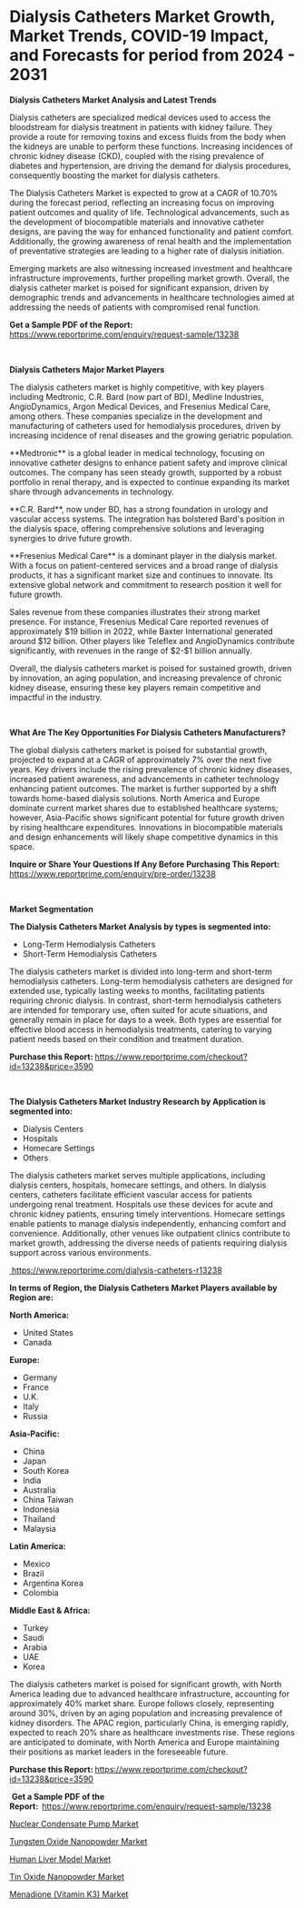 <p><h1>Dialysis Catheters Market Growth, Market Trends, COVID-19 Impact, and Forecasts for period from 2024 - 2031</h1></p><p><strong>Dialysis Catheters Market Analysis and Latest Trends</strong></p>
<p><p>Dialysis catheters are specialized medical devices used to access the bloodstream for dialysis treatment in patients with kidney failure. They provide a route for removing toxins and excess fluids from the body when the kidneys are unable to perform these functions. Increasing incidences of chronic kidney disease (CKD), coupled with the rising prevalence of diabetes and hypertension, are driving the demand for dialysis procedures, consequently boosting the market for dialysis catheters.</p><p>The Dialysis Catheters Market is expected to grow at a CAGR of 10.70% during the forecast period, reflecting an increasing focus on improving patient outcomes and quality of life. Technological advancements, such as the development of biocompatible materials and innovative catheter designs, are paving the way for enhanced functionality and patient comfort. Additionally, the growing awareness of renal health and the implementation of preventative strategies are leading to a higher rate of dialysis initiation.</p><p>Emerging markets are also witnessing increased investment and healthcare infrastructure improvements, further propelling market growth. Overall, the dialysis catheter market is poised for significant expansion, driven by demographic trends and advancements in healthcare technologies aimed at addressing the needs of patients with compromised renal function.</p></p>
<p><strong>Get a Sample PDF of the Report:&nbsp;</strong> <a href="https://www.reportprime.com/enquiry/request-sample/13238">https://www.reportprime.com/enquiry/request-sample/13238</a></p>
<p>&nbsp;</p>
<p><strong>Dialysis Catheters Major Market Players</strong></p>
<p><p>The dialysis catheters market is highly competitive, with key players including Medtronic, C.R. Bard (now part of BD), Medline Industries, AngioDynamics, Argon Medical Devices, and Fresenius Medical Care, among others. These companies specialize in the development and manufacturing of catheters used for hemodialysis procedures, driven by increasing incidence of renal diseases and the growing geriatric population.</p><p>**Medtronic** is a global leader in medical technology, focusing on innovative catheter designs to enhance patient safety and improve clinical outcomes. The company has seen steady growth, supported by a robust portfolio in renal therapy, and is expected to continue expanding its market share through advancements in technology.</p><p>**C.R. Bard**, now under BD, has a strong foundation in urology and vascular access systems. The integration has bolstered Bard's position in the dialysis space, offering comprehensive solutions and leveraging synergies to drive future growth.</p><p>**Fresenius Medical Care** is a dominant player in the dialysis market. With a focus on patient-centered services and a broad range of dialysis products, it has a significant market size and continues to innovate. Its extensive global network and commitment to research position it well for future growth.</p><p>Sales revenue from these companies illustrates their strong market presence. For instance, Fresenius Medical Care reported revenues of approximately $19 billion in 2022, while Baxter International generated around $12 billion. Other players like Teleflex and AngioDynamics contribute significantly, with revenues in the range of $2-$1 billion annually.</p><p>Overall, the dialysis catheters market is poised for sustained growth, driven by innovation, an aging population, and increasing prevalence of chronic kidney disease, ensuring these key players remain competitive and impactful in the industry.</p></p>
<p>&nbsp;</p>
<p><strong>What Are The Key Opportunities For Dialysis Catheters Manufacturers?</strong></p>
<p><p>The global dialysis catheters market is poised for substantial growth, projected to expand at a CAGR of approximately 7% over the next five years. Key drivers include the rising prevalence of chronic kidney diseases, increased patient awareness, and advancements in catheter technology enhancing patient outcomes. The market is further supported by a shift towards home-based dialysis solutions. North America and Europe dominate current market shares due to established healthcare systems; however, Asia-Pacific shows significant potential for future growth driven by rising healthcare expenditures. Innovations in biocompatible materials and design enhancements will likely shape competitive dynamics in this space.</p></p>
<p><strong>Inquire or Share Your Questions If Any Before Purchasing This Report:</strong> <a href="https://www.reportprime.com/enquiry/pre-order/13238">https://www.reportprime.com/enquiry/pre-order/13238</a></p>
<p>&nbsp;</p>
<p><strong>Market Segmentation</strong></p>
<p><strong>The Dialysis Catheters Market Analysis by types is segmented into:</strong></p>
<p><ul><li>Long-Term Hemodialysis Catheters</li><li>Short-Term Hemodialysis Catheters</li></ul></p>
<p><p>The dialysis catheters market is divided into long-term and short-term hemodialysis catheters. Long-term hemodialysis catheters are designed for extended use, typically lasting weeks to months, facilitating patients requiring chronic dialysis. In contrast, short-term hemodialysis catheters are intended for temporary use, often suited for acute situations, and generally remain in place for days to a week. Both types are essential for effective blood access in hemodialysis treatments, catering to varying patient needs based on their condition and treatment duration.</p></p>
<p><strong>Purchase this Report:&nbsp;</strong><a href="https://www.reportprime.com/checkout?id=13238&price=3590">https://www.reportprime.com/checkout?id=13238&price=3590</a></p>
<p>&nbsp;</p>
<p><strong>The Dialysis Catheters Market Industry Research by Application is segmented into:</strong></p>
<p><ul><li>Dialysis Centers</li><li>Hospitals</li><li>Homecare Settings</li><li>Others</li></ul></p>
<p><p>The dialysis catheters market serves multiple applications, including dialysis centers, hospitals, homecare settings, and others. In dialysis centers, catheters facilitate efficient vascular access for patients undergoing renal treatment. Hospitals use these devices for acute and chronic kidney patients, ensuring timely interventions. Homecare settings enable patients to manage dialysis independently, enhancing comfort and convenience. Additionally, other venues like outpatient clinics contribute to market growth, addressing the diverse needs of patients requiring dialysis support across various environments.</p></p>
<p><a href="https://www.reportprime.com/dialysis-catheters-r13238">&nbsp;https://www.reportprime.com/dialysis-catheters-r13238</a></p>
<p><strong>In terms of Region, the Dialysis Catheters Market Players available by Region are:</strong></p>
<p>
    <p> <strong> North America: </strong>
        <ul>
            <li>United States</li>
            <li>Canada</li>
        </ul>
        </p> 
    <p> <strong> Europe: </strong>
        <ul>
            <li>Germany</li>
            <li>France</li>
            <li>U.K.</li>
            <li>Italy</li>
            <li>Russia</li>
        </ul>
        </p> 
    <p> <strong> Asia-Pacific: </strong>
        <ul>
            <li>China</li>
            <li>Japan</li>
            <li>South Korea</li>
            <li>India</li>
            <li>Australia</li>
            <li>China Taiwan</li>
            <li>Indonesia</li>
            <li>Thailand</li>
            <li>Malaysia</li>
        </ul>
        </p> 
    <p> <strong> Latin America: </strong>
        <ul>
            <li>Mexico</li>
            <li>Brazil</li>
            <li>Argentina Korea</li>
            <li>Colombia</li>
        </ul>
        </p> 
    <p> <strong> Middle East & Africa: </strong>
        <ul>
            <li>Turkey</li>
            <li>Saudi</li>
            <li>Arabia</li>
            <li>UAE</li>
            <li>Korea</li>
        </ul>
    </p>
    </p>
<p><p>The dialysis catheters market is poised for significant growth, with North America leading due to advanced healthcare infrastructure, accounting for approximately 40% market share. Europe follows closely, representing around 30%, driven by an aging population and increasing prevalence of kidney disorders. The APAC region, particularly China, is emerging rapidly, expected to reach 20% share as healthcare investments rise. These regions are anticipated to dominate, with North America and Europe maintaining their positions as market leaders in the foreseeable future.</p></p>
<p><strong>Purchase this Report: </strong><a href="https://www.reportprime.com/checkout?id=13238&price=3590">https://www.reportprime.com/checkout?id=13238&price=3590</a></p>
<p>&nbsp;<strong>Get a Sample PDF of the Report:&nbsp;&nbsp;</strong><a href="https://www.reportprime.com/enquiry/request-sample/13238">https://www.reportprime.com/enquiry/request-sample/13238</a></p>
<p><strong></strong></p>
<p><p><a href="https://medium.com/@adam.dyer78678/nuclear-condensate-pump-market-share-size-trends-industry-analysis-report-by-application-a00812b547f4">Nuclear Condensate Pump Market</a></p><p><a href="https://www.linkedin.com/pulse/tungsten-oxide-nanopowder-market-segmentation-geographical-bs8ue?trackingId=7VH7uLX%2BSY65vvyaxxE1ug%3D%3D">Tungsten Oxide Nanopowder Market</a></p><p><a href="https://github.com/luckyshygirl/Market-Research-Report-List-6/blob/main/human-liver-model-market.md">Human Liver Model Market</a></p><p><a href="https://www.linkedin.com/pulse/tin-oxide-nanopowder-market-insights-products-regional-analysis-glwae?trackingId=ssSoXl%2FOTh2qoD9EnMcnyA%3D%3D">Tin Oxide Nanopowder Market</a></p><p><a href="https://issuu.com/reportprime-2/docs/menadione-vitamin-k3-market-size-20_b9b2bba68eb487">Menadione (Vitamin K3) Market</a></p></p>